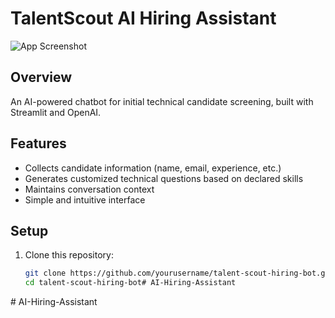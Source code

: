# TalentScout AI Hiring Assistant

![App Screenshot](./assets/screenshot.png)

## Overview
An AI-powered chatbot for initial technical candidate screening, built with Streamlit and OpenAI.

## Features
- Collects candidate information (name, email, experience, etc.)
- Generates customized technical questions based on declared skills
- Maintains conversation context
- Simple and intuitive interface

## Setup

1. Clone this repository:
   ```bash
   git clone https://github.com/yourusername/talent-scout-hiring-bot.git
   cd talent-scout-hiring-bot#   A I - H i r i n g - A s s i s t a n t  
 #   A I - H i r i n g - A s s i s t a n t  
 